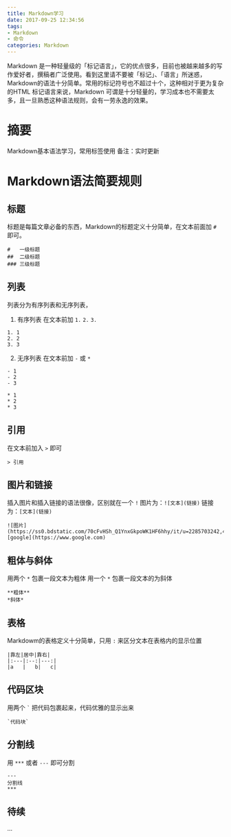 ```yaml
---
title: Markdown学习
date: 2017-09-25 12:34:56
tags:
- Markdown
- 命令
categories: Markdown
---
```

Markdown 是一种轻量级的「标记语言」，它的优点很多，目前也被越来越多的写作爱好者，撰稿者广泛使用。看到这里请不要被「标记」、「语言」所迷惑，Markdown的语法十分简单。常用的标记符号也不超过十个，这种相对于更为复杂的HTML 标记语言来说，Markdown 可谓是十分轻量的，学习成本也不需要太多，且一旦熟悉这种语法规则，会有一劳永逸的效果。
<!-- more -->

# 摘要
Markdown基本语法学习，常用标签使用
备注：实时更新

# Markdown语法简要规则

## 标题
标题是每篇文章必备的东西，Markdown的标题定义十分简单，在文本前面加 `#` 即可。

```{md}
#   一级标题
##  二级标题
### 三级标题
```

## 列表
列表分为有序列表和无序列表，

1. 有序列表
在文本前加 `1.` `2.` `3.`

```{md}
1. 1
2. 2
3. 3
```

2. 无序列表
在文本前加 `-` 或 `*`

```{md}
- 1
- 2
- 3

* 1
* 2
* 3
```

## 引用
在文本前加入 `>` 即可

```{md}
> 引用
```

## 图片和链接
插入图片和插入链接的语法很像，区别就在一个 `!`
图片为：`![文本](链接)`
链接为：`[文本](链接)`

```{md}
![图片](https://ss0.bdstatic.com/70cFvHSh_Q1YnxGkpoWK1HF6hhy/it/u=2285703242,468077740&fm=27&gp=0.jpg)
[google](https://www.google.com)
```

## 粗体与斜体
用两个 `*` 包裹一段文本为粗体
用一个 `*` 包裹一段文本的为斜体

```{md}
**粗体**
*斜体*
```

## 表格
Markdowm的表格定义十分简单，只用 `:` 来区分文本在表格内的显示位置

```{md}
|靠左|居中|靠右|
|:---|:--:|---:|
|a   |   b|   c|
```

## 代码区块
用两个 `` ` `` 把代码包裹起来，代码优雅的显示出来

```{md}
`代码块`
```

## 分割线
用 `***` 或者 `---` 即可分割

```{md}
---
分割线
***
```

## 待续
...